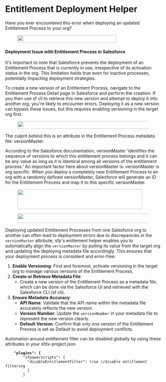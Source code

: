 # Entitlement Deployment Helper

Have you ever encountered this error when deploying an updated Entitlement Process to your org?

<figure><img src="https://miro.medium.com/v2/resize:fit:636/1*ekdOVguScwFGaPF0BcGdvg.png" alt="" height="25" width="318"><figcaption></figcaption></figure>

#### Deployment Issue with Entitlement Process in Salesforce

It's important to note that Salesforce prevents the deployment of an Entitlement Process that is currently in use, irrespective of its activation status in the org. This limitation holds true even for inactive processes, potentially impacting deployment strategies.

To create a new version of an Entitlement Process, navigate to the Entitlement Process Detail page in Salesforce and perform the creation. If you then use sf cli to retrieve this new version and attempt to deploy it into another org, you're likely to encounter errors. Deploying it as a new version can bypass these issues, but this requires enabling versioning in the target org first.

<figure><img src="https://miro.medium.com/v2/resize:fit:1202/1*_vOy9x2TpxEPHgX5r33vzg.png" alt="" height="25" width="601"><figcaption></figcaption></figure>

The culprit behind this is an attribute in the Entitlement Process metadata file: versionMaster.

According to the Salesforce documentation, versionMaster ‘identifies the sequence of versions to which this entitlement process belongs and it can be any value as long as it is identical among all versions of the entitlement process.’ An important factor here about versionMaster is: versionMaster is org specific. When you deploy a completely new Entitlement Process to an org with a randomly defined versionMaster, Salesforce will generate an ID for the Entitlement Process and map it to this specific versionMaster.

<figure><img src="https://miro.medium.com/v2/resize:fit:804/1*07-ZYlYhk1d8RvJwuDUNWw.png" alt="" height="64" width="402"><figcaption></figcaption></figure>

<figure><img src="https://miro.medium.com/v2/resize:fit:1088/1*hNIWSejsazCfoIsXrWMWRw.png" alt="" height="31" width="544"><figcaption></figcaption></figure>



Deploying updated Entitlement Processes from one Salesforce org to another can often lead to deployment errors due to discrepancies in the `versionMaster` attribute, sfp's enitlement helper enables  you to automatically align the `versionMaster` by pulling its value from the target org and updating the deploying metadata file accordingly. This ensures that your deployment process is consistent and error-free.

1. **Enable Versioning**: First and foremost, activate versioning in the target org to manage various versions of the Entitlement Process.
2. **Create or Retrieve Metadata File**:
   * Create a new version of the Entitlement Process as a metadata file, which can be done via the Salesforce UI and retrieved with the Salesforce CLI (sf cli).
3. **Ensure Metadata Accuracy**:
   * **API Name**: Validate that the API name within the metadata file accurately reflects the new version.
   * **Version Number**: Update the `versionNumber` in your metadata file to represent the new version clearly.
   * **Default Version**: Confirm that only one version of the Entitlement Process is set as Default to avoid deployment conflicts.

Automation around entitlement filter can be disabled globally by using these attributes in your sfdx-project.json

<pre><code><strong>    "plugins": {
</strong>        "sfpowerscripts": {
          "disableEntitlementFilter": true //disable entitlement filtering
          }
        }
</code></pre>



